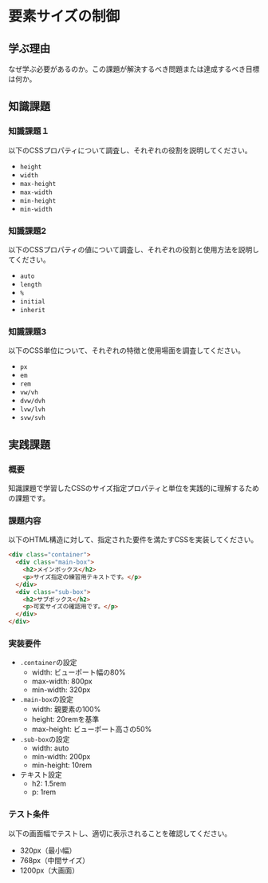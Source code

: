 # 要素サイズの制御

## 学ぶ理由

なぜ学ぶ必要があるのか。この課題が解決するべき問題または達成するべき目標は何か。

## 知識課題

### 知識課題１

以下のCSSプロパティについて調査し、それぞれの役割を説明してください。

- `height`
- `width`
- `max-height`
- `max-width`
- `min-height`
- `min-width`

### 知識課題2

以下のCSSプロパティの値について調査し、それぞれの役割と使用方法を説明してください。

- `auto`
- `length`
- `%`
- `initial`
- `inherit`

### 知識課題3

以下のCSS単位について、それぞれの特徴と使用場面を調査してください。

- `px`
- `em`
- `rem`
- `vw/vh`
- `dvw/dvh`
- `lvw/lvh`
- `svw/svh`

## 実践課題

### 概要

知識課題で学習したCSSのサイズ指定プロパティと単位を実践的に理解するための課題です。

### 課題内容

以下のHTML構造に対して、指定された要件を満たすCSSを実装してください。

``` html
<div class="container">
  <div class="main-box">
    <h2>メインボックス</h2>
    <p>サイズ指定の練習用テキストです。</p>
  </div>
  <div class="sub-box">
    <h2>サブボックス</h2>
    <p>可変サイズの確認用です。</p>
  </div>
</div>
```

### 実装要件

- `.container`の設定
  - width: ビューポート幅の80%
  - max-width: 800px
  - min-width: 320px
- `.main-box`の設定
  - width: 親要素の100%
  - height: 20remを基準
  - max-height: ビューポート高さの50%
- `.sub-box`の設定
  - width: auto
  - min-width: 200px
  - min-height: 10rem
- テキスト設定
  - h2: 1.5rem
  - p: 1rem

### テスト条件

以下の画面幅でテストし、適切に表示されることを確認してください。

- 320px（最小幅）
- 768px（中間サイズ）
- 1200px（大画面）
